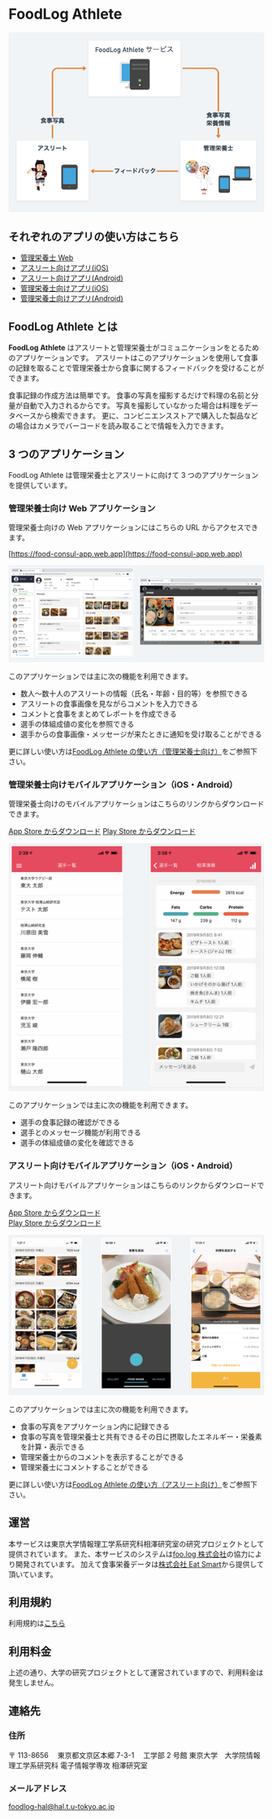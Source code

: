 # FoodLog Athlete

![concept](./img/concept.png)

## それぞれのアプリの使い方はこちら

- [管理栄養士 Web](https://food-consul-app.web.app)
- [アスリート向けアプリ(iOS)](https://itunes.apple.com/jp/app/food-consul-app/id1445567985?mt=8)
- [アスリート向けアプリ(Android)](https://play.google.com/store/apps/details?id=karszawa.foodLogAthlForDietitians.app)
- [管理栄養士向けアプリ(iOS)](https://apps.apple.com/us/app/foodlog-athl-for-dietitians/id1476571781)
- [管理栄養士向けアプリ(Android)](https://play.google.com/store/apps/details?id=me.foologathl.app)

## FoodLog Athlete とは

**FoodLog Athlete** はアスリートと管理栄養士がコミュニケーションをとるためのアプリケーションです。
アスリートはこのアプリケーションを使用して食事の記録を取ることで管理栄養士から食事に関するフィードバックを受けることができます。

食事記録の作成方法は簡単です。 食事の写真を撮影するだけで料理の名前と分量が自動で入力されるからです。 写真を撮影していなかった場合は料理をデータベースから検索できます。 更に、コンビニエンスストアで購入した製品などの場合はカメラでバーコードを読み取ることで情報を入力できます。

## 3 つのアプリケーション

FoodLog Athlete は管理栄養士とアスリートに向けて 3 つのアプリケーションを提供しています。

### 管理栄養士向け Web アプリケーション

管理栄養士向けの Web アプリケーションにはこちらの URL からアクセスできます。

[https://food-consul-app.web.app](https://food-consul-app.web.app)

![Dietitian Web Hero](./img/dietitian-web-hero.png)

このアプリケーションでは主に次の機能を利用できます。

- 数人〜数十人のアスリートの情報（氏名・年齢・目的等）を参照できる
- アスリートの食事画像を見ながらコメントを入力できる
- コメントと食事をまとめてレポートを作成できる
- 選手の体組成値の変化を参照できる
- 選手からの食事画像・メッセージが来たときに通知を受け取ることができる

更に詳しい使い方は[FoodLog Athlete の使い方（管理栄養士向け）](https://food-log.github.io/monster/usage-for-dietitians)をご参照下さい。

### 管理栄養士向けモバイルアプリケーション（iOS・Android）

管理栄養士向けのモバイルアプリケーションはこちらのリンクからダウンロードできます。

[App Store からダウンロード](https://apps.apple.com/us/app/foodlog-athl-for-dietitians/id1476571781)
[Play Store からダウンロード](https://play.google.com/store/apps/details?id=me.foologathl.app)

![Dietitian App Hero](./img/dietitian-app-hero.png)

このアプリケーションでは主に次の機能を利用できます。

- 選手の食事記録の確認ができる
- 選手とのメッセージ機能が利用できる
- 選手の体組成値の変化を確認できる

### アスリート向けモバイルアプリケーション（iOS・Android）

アスリート向けモバイルアプリケーションはこちらのリンクからダウンロードできます。

[App Store からダウンロード](https://itunes.apple.com/jp/app/food-consul-app/id1445567985?mt=8)  
[Play Store からダウンロード](https://play.google.com/store/apps/details?id=me.foologathl.app)

![Athlete App Hero](./img/athlete-app-hero.png)

このアプリケーションでは主に次の機能を利用できます。

- 食事の写真をアプリケーション内に記録できる
- 食事の写真を管理栄養士と共有できるその日に摂取したエネルギー・栄養素を計算・表示できる
- 管理栄養士からのコメントを表示することができる
- 管理栄養士にコメントすることができる

更に詳しい使い方は[FoodLog Athlete の使い方（アスリート向け）](https://food-log.github.io/monster/usage-for-athletes)をご参照下さい。

## 運営

本サービスは東京大学情報理工学系研究科相澤研究室の研究プロジェクトとして提供されています。
また、本サービスのシステムは[foo.log 株式会社](https://foo-log.co.jp/index.html)の協力により開発されています。
加えて食事栄養データは[株式会社 Eat Smart](https://www.eatsmart.co.jp/)から提供して頂いています。

## 利用規約

利用規約は[こちら](https://food-log.github.io/monster/terms-of-service)

## 利用料金

上述の通り、大学の研究プロジェクトとして運営されていますので、利用料金は発生しません。

## 連絡先

### 住所

〒 113-8656 　東京都文京区本郷 7-3-1 　工学部 2 号館
東京大学　大学院情報理工学系研究科 電子情報学専攻 相澤研究室

### メールアドレス

foodlog-hal@hal.t.u-tokyo.ac.jp
